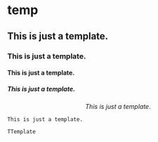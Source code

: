 # temp

## This is just a template.

### This is just a template.

#### This is just a template.

##### This is just a template.

$$
This \ is \ just \  a \ template.
$$

```
This is just a template. 
```

`TTemplate`